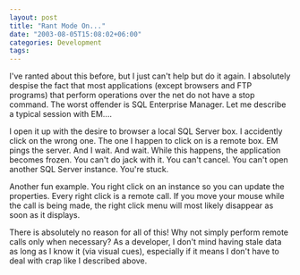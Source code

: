 ```yaml
---
layout: post
title: "Rant Mode On..."
date: "2003-08-05T15:08:02+06:00"
categories: Development 
tags: 
---
```


I've ranted about this before, but I just can't help but do it again. I absolutely despise the fact that most applications (except browsers and FTP programs) that perform operations over the net do not have a stop command. The worst offender is SQL Enterprise Manager. Let me describe a typical session with EM....

I open it up with the desire to browser a local SQL Server box. I accidently click on the wrong one. The one I happen to click on is a remote box. EM pings the server. And I wait. And wait. While this happens, the application becomes frozen. You can't do jack with it. You can't cancel. You can't open another SQL Server instance. You're stuck.

Another fun example. You right click on an instance so you can update the properties. Every right click is a remote call. If you move your mouse while the call is being made, the right click menu will most likely disappear as soon as it displays.

There is absolutely no reason for all of this! Why not simply perform remote calls only when necessary? As a developer, I don't mind having stale data as long as I know it (via visual cues), especially if it means I don't have to deal with crap like I described above.